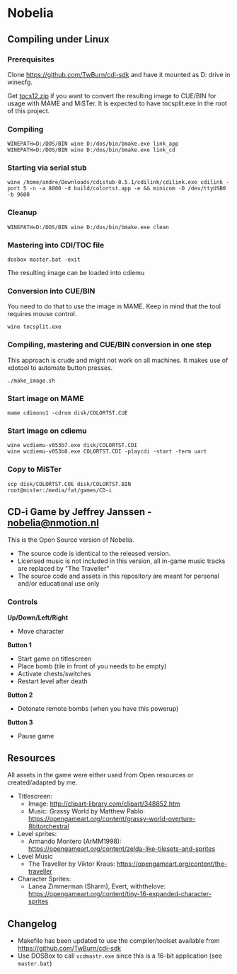 # Nobelia

## Compiling under Linux

### Prerequisites

Clone https://github.com/TwBurn/cdi-sdk and have it mounted as D: drive in winecfg.

Get [tocs12.zip](http://www.icdia.co.uk/sw_pc/vcdtools.html) if you want to convert
the resulting image to CUE/BIN for usage with MAME and MiSTer.
It is expected to have tocsplit.exe in the root of this project.

### Compiling

	WINEPATH=D:/DOS/BIN wine D:/dos/bin/bmake.exe link_app
	WINEPATH=D:/DOS/BIN wine D:/dos/bin/bmake.exe link_cd

### Starting via serial stub

	wine /home/andre/Downloads/cdistub-0.5.1/cdilink/cdilink.exe cdilink -port 5 -n -a 8000 -d build/colortst.app -e && minicom -D /dev/ttyUSB0 -b 9600

### Cleanup

	WINEPATH=D:/DOS/BIN wine D:/dos/bin/bmake.exe clean

### Mastering into CDI/TOC file

	dosbox master.bat -exit

The resulting image can be loaded into cdiemu

### Conversion into CUE/BIN

You need to do that to use the image in MAME. Keep in mind that the tool
requires mouse control.

	wine tocsplit.exe

### Compiling, mastering and CUE/BIN conversion in one step

This approach is crude and might not work on all machines.
It makes use of xdotool to automate button presses.

	./make_image.sh 

### Start image on MAME

	mame cdimono1 -cdrom disk/COLORTST.CUE

### Start image on cdiemu

	wine wcdiemu-v053b7.exe disk/COLORTST.CDI
	wine wcdiemu-v053b8.exe COLORTST.CDI -playcdi -start -term uart


### Copy to MiSTer

	scp disk/COLORTST.CUE disk/COLORTST.BIN root@mister:/media/fat/games/CD-i

## CD-i Game by Jeffrey Janssen - nobelia@nmotion.nl

This is the Open Source version of Nobelia. 
- The source code is identical to the released version.
- Licensed music is not included in this version, all in-game music tracks are replaced by "The Traveller"
- The source code and assets in this repository are meant for personal and/or educational use only

### Controls

**Up/Down/Left/Right**
- Move character

**Button 1**
- Start game on titlescreen
- Place bomb (tile in front of you needs to be empty)
- Activate chests/switches
- Restart level after death

**Button 2**
- Detonate remote bombs (when you have this powerup)

**Button 3**
- Pause game

## Resources

All assets in the game were either used from Open resources or created/adapted by me.

- Titlescreen:
	- Image: http://clipart-library.com/clipart/348852.htm
	- Music: Grassy World by Matthew Pablo: https://opengameart.org/content/grassy-world-overture-8bitorchestral
- Level sprites:
	- Armando Montero (ArMM1998): https://opengameart.org/content/zelda-like-tilesets-and-sprites
- Level Music
	- The Traveller by Viktor Kraus: https://opengameart.org/content/the-traveller
- Character Sprites:
	- Lanea Zimmerman (Sharm), Evert, withthelove: https://opengameart.org/content/tiny-16-expanded-character-sprites

## Changelog
- Makefile has been updated to use the compiler/toolset available from https://github.com/TwBurn/cdi-sdk
- Use DOSBox to call `vcdmastr.exe` since this is a 16-bit application (see `master.bat`)